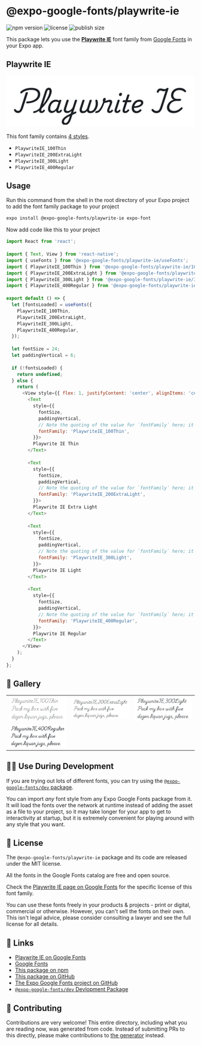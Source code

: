 # @expo-google-fonts/playwrite-ie

![npm version](https://flat.badgen.net/npm/v/@expo-google-fonts/playwrite-ie)
![license](https://flat.badgen.net/github/license/expo/google-fonts)
![publish size](https://flat.badgen.net/packagephobia/install/@expo-google-fonts/playwrite-ie)

This package lets you use the [**Playwrite IE**](https://fonts.google.com/specimen/Playwrite+IE) font family from [Google Fonts](https://fonts.google.com/) in your Expo app.

## Playwrite IE

![Playwrite IE](./font-family.png)

This font family contains [4 styles](#-gallery).

- `PlaywriteIE_100Thin`
- `PlaywriteIE_200ExtraLight`
- `PlaywriteIE_300Light`
- `PlaywriteIE_400Regular`

## Usage

Run this command from the shell in the root directory of your Expo project to add the font family package to your project
```sh
expo install @expo-google-fonts/playwrite-ie expo-font
```

Now add code like this to your project
```js
import React from 'react';

import { Text, View } from 'react-native';
import { useFonts } from '@expo-google-fonts/playwrite-ie/useFonts';
import { PlaywriteIE_100Thin } from '@expo-google-fonts/playwrite-ie/100Thin';
import { PlaywriteIE_200ExtraLight } from '@expo-google-fonts/playwrite-ie/200ExtraLight';
import { PlaywriteIE_300Light } from '@expo-google-fonts/playwrite-ie/300Light';
import { PlaywriteIE_400Regular } from '@expo-google-fonts/playwrite-ie/400Regular';

export default () => {
  let [fontsLoaded] = useFonts({
    PlaywriteIE_100Thin,
    PlaywriteIE_200ExtraLight,
    PlaywriteIE_300Light,
    PlaywriteIE_400Regular,
  });

  let fontSize = 24;
  let paddingVertical = 6;

  if (!fontsLoaded) {
    return undefined;
  } else {
    return (
      <View style={{ flex: 1, justifyContent: 'center', alignItems: 'center' }}>
        <Text
          style={{
            fontSize,
            paddingVertical,
            // Note the quoting of the value for `fontFamily` here; it expects a string!
            fontFamily: 'PlaywriteIE_100Thin',
          }}>
          Playwrite IE Thin
        </Text>

        <Text
          style={{
            fontSize,
            paddingVertical,
            // Note the quoting of the value for `fontFamily` here; it expects a string!
            fontFamily: 'PlaywriteIE_200ExtraLight',
          }}>
          Playwrite IE Extra Light
        </Text>

        <Text
          style={{
            fontSize,
            paddingVertical,
            // Note the quoting of the value for `fontFamily` here; it expects a string!
            fontFamily: 'PlaywriteIE_300Light',
          }}>
          Playwrite IE Light
        </Text>

        <Text
          style={{
            fontSize,
            paddingVertical,
            // Note the quoting of the value for `fontFamily` here; it expects a string!
            fontFamily: 'PlaywriteIE_400Regular',
          }}>
          Playwrite IE Regular
        </Text>
      </View>
    );
  }
};

```

## 🔡 Gallery


||||
|-|-|-|
|![PlaywriteIE_100Thin](.//100Thin/PlaywriteIE_100Thin.ttf.png)|![PlaywriteIE_200ExtraLight](.//200ExtraLight/PlaywriteIE_200ExtraLight.ttf.png)|![PlaywriteIE_300Light](.//300Light/PlaywriteIE_300Light.ttf.png)||
|![PlaywriteIE_400Regular](.//400Regular/PlaywriteIE_400Regular.ttf.png)||||


## 👩‍💻 Use During Development

If you are trying out lots of different fonts, you can try using the [`@expo-google-fonts/dev` package](https://github.com/expo/google-fonts/tree/master/font-packages/dev#readme).

You can import *any* font style from any Expo Google Fonts package from it. It will load the fonts
over the network at runtime instead of adding the asset as a file to your project, so it may take longer
for your app to get to interactivity at startup, but it is extremely convenient
for playing around with any style that you want.

## 📖 License

The `@expo-google-fonts/playwrite-ie` package and its code are released under the MIT license.

All the fonts in the Google Fonts catalog are free and open source.

Check the [Playwrite IE page on Google Fonts](https://fonts.google.com/specimen/Playwrite+IE) for the specific license of this font family.

You can use these fonts freely in your products & projects - print or digital, commercial or otherwise. However, you can't sell the fonts on their own. This isn't legal advice, please consider consulting a lawyer and see the full license for all details.

## 🔗 Links

- [Playwrite IE on Google Fonts](https://fonts.google.com/specimen/Playwrite+IE)
- [Google Fonts](https://fonts.google.com/)
- [This package on npm](https://www.npmjs.com/package/@expo-google-fonts/playwrite-ie)
- [This package on GitHub](https://github.com/expo/google-fonts/tree/master/font-packages/playwrite-ie)
- [The Expo Google Fonts project on GitHub](https://github.com/expo/google-fonts)
- [`@expo-google-fonts/dev` Devlopment Package](https://github.com/expo/google-fonts/tree/master/font-packages/dev)

## 🤝 Contributing

Contributions are very welcome! This entire directory, including what you are reading now, was generated from code. Instead of submitting PRs to this directly, please make contributions to [the generator](https://github.com/expo/google-fonts/tree/master/packages/generator) instead.
